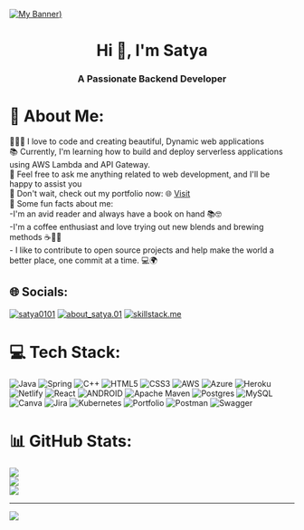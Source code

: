 [![My Banner](https://cdn.dribbble.com/userupload/4147299/file/original-9aee744761efe15c30c6f92ac70a1bcb.jpg?compress=1&resize=752x))](https://github.com/Satyaranjan0101/)
<h1 align="center">Hi 👋, I'm Satya</h1>
<h3 align="center">A Passionate Backend Developer</h3>

# 💫 About Me:
👨🏻‍💻 I love to code and creating beautiful, Dynamic web applications<br>📚 Currently, I'm learning how to build and deploy serverless applications using AWS Lambda and API Gateway.<br>💬 Feel free to ask me anything related to web development, and I'll be happy to assist you<br>🔗 Don't wait, check out my portfolio now: 🌐 [Visit](https://skillstack.me/)
<br>🚀 Some fun facts about me:<br>-I'm an avid reader and always have a book on hand 📚🤓<br>-I'm a coffee enthusiast and love trying out new blends and brewing methods ☕️👨‍🔬<br>- I like to contribute to open source projects and help make the world a better place, one commit at a time. 💻🌍<br>


## 🌐 Socials:
[![satya0101](https://img.shields.io/badge/LinkedIn-%230077B5.svg?logo=linkedin&logoColor=white)](https://linkedin.com/in/satya0101) [![about_satya.01](https://img.shields.io/badge/Instagram-%23E4405F.svg?logo=Instagram&logoColor=white)](https://instagram.com/about_satya.01)
[![skillstack.me](https://img.shields.io/badge/SkillStack-%2300C7B7.svg?logo=data:image/png;base64,iVBORw0KG...&logoColor=white)](https://skillstack.me/)



# 💻 Tech Stack:
![Java](https://img.shields.io/badge/java-%23ED8B00.svg?style=flat-square&logo=java&logoColor=white) ![Spring](https://img.shields.io/badge/spring-%236DB33F.svg?style=flat-square&logo=spring&logoColor=white) ![C++](https://img.shields.io/badge/c++-%2300599C.svg?style=flat-square&logo=c%2B%2B&logoColor=white) ![HTML5](https://img.shields.io/badge/html5-%23E34F26.svg?style=flat-square&logo=html5&logoColor=white) ![CSS3](https://img.shields.io/badge/css3-%231572B6.svg?style=flat-square&logo=css3&logoColor=white) ![AWS](https://img.shields.io/badge/AWS-%23FF9900.svg?style=flat-square&logo=amazon-aws&logoColor=white) ![Azure](https://img.shields.io/badge/azure-%230072C6.svg?style=flat-square&logo=azure-devops&logoColor=white) ![Heroku](https://img.shields.io/badge/heroku-%23430098.svg?style=flat-square&logo=heroku&logoColor=white) ![Netlify](https://img.shields.io/badge/netlify-%23000000.svg?style=flat-square&logo=netlify&logoColor=#00C7B7) ![React](https://img.shields.io/badge/react-%2320232a.svg?style=flat-square&logo=react&logoColor=%2361DAFB) ![ANDROID](https://img.shields.io/badge/android-%2320232a.svg?style=flat-square&logo=android&logoColor=%a4c639) ![Apache Maven](https://img.shields.io/badge/Apache%20Maven-C71A36?style=flat-square&logo=Apache%20Maven&logoColor=white) ![Postgres](https://img.shields.io/badge/postgres-%23316192.svg?style=flat-square&logo=postgresql&logoColor=white) ![MySQL](https://img.shields.io/badge/mysql-%2300f.svg?style=flat-square&logo=mysql&logoColor=white) ![Canva](https://img.shields.io/badge/Canva-%2300C4CC.svg?style=flat-square&logo=Canva&logoColor=white) ![Jira](https://img.shields.io/badge/jira-%230A0FFF.svg?style=flat-square&logo=jira&logoColor=white) ![Kubernetes](https://img.shields.io/badge/kubernetes-%23326ce5.svg?style=flat-square&logo=kubernetes&logoColor=white) ![Portfolio](https://img.shields.io/badge/Portfolio-%23000000.svg?style=flat-square&logo=firefox&logoColor=#FF7139) ![Postman](https://img.shields.io/badge/Postman-FF6C37?style=flat-square&logo=postman&logoColor=white) ![Swagger](https://img.shields.io/badge/-Swagger-%23Clojure?style=flat-square&logo=swagger&logoColor=white)
# 📊 GitHub Stats:
![](https://github-readme-stats.vercel.app/api?username=Satyaranjan0101&theme=chartreuse-dark&hide_border=true&include_all_commits=false&count_private=true)<br/>
![](https://github-readme-streak-stats.herokuapp.com/?user=Satyaranjan0101&theme=chartreuse-dark&hide_border=true)<br/>
![](https://github-readme-stats.vercel.app/api/top-langs/?username=Satyaranjan0101&theme=chartreuse-dark&hide_border=true&include_all_commits=false&count_private=true&layout=compact)

---
[![](https://visitcount.itsvg.in/api?id=Satyaranjan0101&icon=9&color=1)](https://visitcount.itsvg.in)

